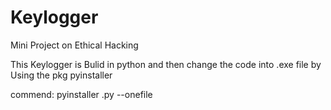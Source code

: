 # Keylogger
Mini Project on Ethical Hacking 

This Keylogger is Bulid in python 
and then change the code into .exe file by Using the pkg pyinstaller 

commend:
  pyinstaller <file>.py --onefile
